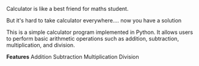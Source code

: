 Calculator is like a best friend for maths student.

But it's hard to take calculator everywhere.... now you have a solution 

This is a simple calculator program implemented in Python. It allows users to perform basic arithmetic operations such as addition, subtraction, multiplication, and division.

**Features**
Addition
Subtraction
Multiplication
Division
